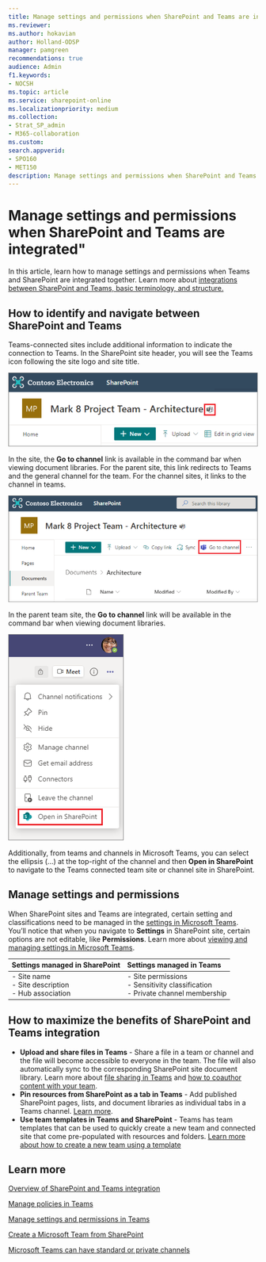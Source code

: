 ```yaml
---
title: Manage settings and permissions when SharePoint and Teams are integrated
ms.reviewer: 
ms.author: hokavian
author: Holland-ODSP
manager: pamgreen
recommendations: true
audience: Admin
f1.keywords:
- NOCSH
ms.topic: article
ms.service: sharepoint-online
ms.localizationpriority: medium
ms.collection:  
- Strat_SP_admin
- M365-collaboration
ms.custom:
search.appverid:
- SPO160
- MET150
description: Manage settings and permissions when SharePoint and Teams are integrated
---
```

# Manage settings and permissions when SharePoint and Teams are integrated"
In this article, learn how to manage settings and permissions when Teams and SharePoint are integrated together. Learn more about [integrations between SharePoint and Teams, basic terminology, and structure.](teams-connected-sites.md)

## How to identify and navigate between SharePoint and Teams
Teams-connected sites include additional information to indicate the connection to Teams. In the SharePoint site header, you will see the Teams icon following the site logo and site title.

![Image of the Microsoft Teams icon in the site header](media/teams-connected-icon-2.png)

In the site, the **Go to channel** link is available in the command bar when viewing document libraries. For the parent site, this link redirects to Teams and the general channel for the team. For the channel sites, it links to the channel in teams.

![Image of Go to channel links from a document library](media/teams-connected-links-2.png) 

In the parent team site, the **Go to channel** link will be available in the command bar when viewing document libraries.
<br>

![Image of the link to the SharePoint site form Teams settings](media/Teams-open-in-sp-2.png)

Additionally, from teams and channels in Microsoft Teams, you can select the ellipsis (…) at the top-right of the channel and then **Open in SharePoint** to navigate to the Teams connected team site or channel site in SharePoint.


## Manage settings and permissions
When SharePoint sites and Teams are integrated, certain setting and classifications need to be managed in the [settings in Microsoft Teams](https://support.microsoft.com/office/manage-team-settings-and-permissions-in-teams-ce053b04-1b8e-4796-baa8-90dc427b3acc). You’ll notice that when you navigate to **Settings** in SharePoint site, certain options are not editable, like **Permissions**. Learn more about [viewing and managing settings in Microsoft Teams](https://support.microsoft.com/office/manage-team-settings-and-permissions-in-teams-ce053b04-1b8e-4796-baa8-90dc427b3acc).
<br>

| Settings managed in SharePoint | Settings managed in Teams  |
| :------------------- | :------------------- |
| - Site name <br> - Site description <br> - Hub association | - Site permissions <br> - Sensitivity classification <br> - Private channel membership| 

## How to maximize the benefits of SharePoint and Teams integration
- **Upload and share files in Teams** - Share a file in a team or channel and the file will become accessible to everyone in the team. The file will also automatically sync to the corresponding SharePoint site document library. Learn more about [file sharing in Teams](https://support.microsoft.com/office/share-files-in-teams-0c4d34ee-5dd8-46d5-ab35-0d227b5e6eb5) and [how to coauthor content with your team](https://support.microsoft.com/office/document-collaboration-and-co-authoring-ee1509b4-1f6e-401e-b04a-782d26f564a4).
- **Pin resources from SharePoint as a tab in Teams** - Add published SharePoint pages, lists, and document libraries as individual tabs in a Teams channel. [Learn more](https://support.microsoft.com/office/add-a-sharepoint-page-list-or-document-library-as-a-tab-in-teams-131edef1-455f-4c67-a8ce-efa2ebf25f0b).
- **Use team templates in Teams and SharePoint** - Teams has team templates that can be used to quickly create a new team and connected site that come pre-populated with resources and folders. [Learn more about how to create a new team using a template](https://support.microsoft.com/office/create-a-team-with-team-templates-702a2977-e662-4038-bef5-bdf8ee47b17b)


## Learn more
[Overview of SharePoint and Teams integration](teams-connected-sites.md)

[Manage policies in Teams](/MicrosoftTeams/teams-policies.md)

[Manage settings and permissions in Teams](https://support.microsoft.com/office/ce053b04-1b8e-4796-baa8-90dc427b3acc)

[Create a Microsoft Team from SharePoint](https://support.microsoft.com/office/create-a-microsoft-team-from-sharepoint-545973b6-c38f-426a-b2b6-16405a561628)

[Microsoft Teams can have standard or private channels](https://support.microsoft.com/office/teams-can-have-standard-or-private-channels-de3e20b0-7494-439c-b7e5-75899ebe6a0e)



